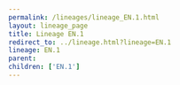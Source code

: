 ```yaml
---
permalink: /lineages/lineage_EN.1.html
layout: lineage_page
title: Lineage EN.1
redirect_to: ../lineage.html?lineage=EN.1
lineage: EN.1
parent: 
children: ['EN.1']
---
```

